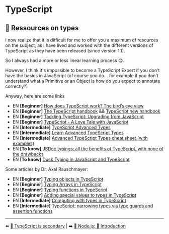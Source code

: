 # TypeScript

## 🐲 Ressources on types

I now realize that it is difficult for me to offer you a maximum of resources on the subject, as I have lived and worked with the different versions of TypeScript as they have been released (since version 1.1).

So I always had a more or less linear learning process 😊.

However, I think it's impossible to become a TypeScript Expert if you don't have the basics in JavaScript (of course you do... for example if you don't understand what a Primitive or an Object is how do you expect to annotate correctly?)

Anyway, here are some links


- EN  **[Beginner]** [How does TypeScript work? The bird’s eye view](https://2ality.com/2020/04/typescript-workflows.html)
- EN  **[Beginner]** [The TypeScript handbook](https://www.typescriptlang.org/docs/handbook/intro.html) && [TypeScript new handbook](https://github.com/microsoft/TypeScript-New-Handbook)
- EN  **[Beginner]** [Tackling TypeScript: Upgrading from JavaScript](https://exploringjs.com/tackling-ts/index.html)
- EN  **[Beginner]** [TypeScript - A Love Tale with JavaScript](https://www.youtube.com/watch?v=9YOHg3rt3W8)
- EN  **[Intermediate]** [TypeScript Advanced Types](https://www.typescriptlang.org/docs/handbook/advanced-types.html)
- EN  **[Intermediate]** [Learn Advanced TypeScript Types](https://medium.com/free-code-camp/typescript-curry-ramda-types-f747e99744ab)
- EN  **[Intermediate]** [Advanced TypeScript Types cheat sheet (with examples)](https://dev.to/ibrahima92/advanced-typescript-types-cheat-sheet-with-examples-5414)
- EN  **[To know]** [JSDoc typings: all the benefits of TypeScript, with none of the drawbacks](https://gils-blog.tayar.org/posts/jsdoc-typings-all-the-benefits-none-of-the-drawbacks/)
- EN  **[To know]** [Duck Typing in JavaScript and TypeScript](https://blog.bitsrc.io/duck-typing-in-javascript-and-typescript-7cc834fadd64)

Some articles by Dr. Axel Rauschmayer:

- EN  **[Beginner]** [Typing objects in TypeScript](https://2ality.com/2020/01/typing-objects-typescript.html)
- EN  **[Beginner]** [Typing Arrays in TypeScript](https://2ality.com/2020/02/typing-arrays-typescript.html)
- EN  **[Beginner]** [Typing functions in TypeScript](https://2ality.com/2020/04/typing-functions-typescript.html)
- EN  **[Beginner]** [Adding special values to types in TypeScript](https://2ality.com/2020/01/special-values-typescript.html)
- EN  **[Intermediate]** [Computing with types in TypeScript](https://2ality.com/2020/06/computing-with-types.html)
- EN  **[Intermediate]** [TypeScript: narrowing types via type guards and assertion functions](https://2ality.com/2020/06/type-guards-assertion-functions-typescript.html)


---

⬅️ [🙊 TypeScript is secondary](./typescript-is-secondary.md) |
➡️ [🐢 Node.js: 🌝 Introduction](./../nodejs/introduction.md)
